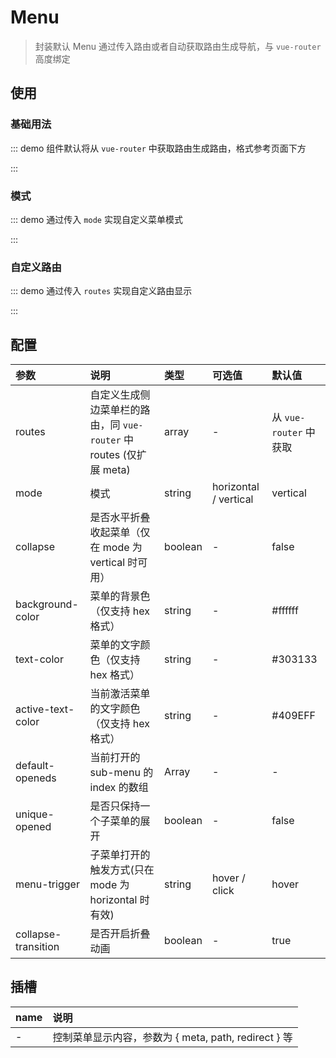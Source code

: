 # Menu

> 封装默认 Menu 通过传入路由或者自动获取路由生成导航，与 `vue-router` 高度绑定

## 使用

### 基础用法

::: demo 组件默认将从 `vue-router` 中获取路由生成路由，格式参考页面下方

<template>
  <pro-menu />
</template>

:::

### 模式

::: demo 通过传入 `mode` 实现自定义菜单模式

<template>
  <pro-radio-button
    v-model="mode"
    :data="data"
  />
  <pro-menu :mode="mode" />
</template>

<script>
import { ref } from 'vue'

export default {
  setup() {
    const mode = ref('horizontal')
    const data = [
      { value: 'vertical', label: '垂直' },
      { value: 'horizontal', label: '水平' },
    ]

    return {
      mode,
    }
  }
}
</script>

:::

### 自定义路由

::: demo 通过传入 `routes` 实现自定义路由显示

<template>
  <pro-menu :routes="routes" />
</template>

<script>
import { computed } from 'vue'
import { useRouter } from 'vue-router'

export default {
  setup() {
    const router = useRouter()
    const routes = computed(() => {
      const _routes = router.options.routes
      return _routes.filter(item => item.path === '/dev')
    })

    return {
      routes,
    }
  }
}
</script>

:::

## 配置

| 参数                | 说明                                                                | 类型    | 可选值                | 默认值                 |
| :------------------ | :------------------------------------------------------------------ | :------ | :-------------------- | :--------------------- |
| routes              | 自定义生成侧边菜单栏的路由，同 `vue-router` 中 routes (仅扩展 meta) | array   | -                     | 从 `vue-router` 中获取 |
| mode                | 模式                                                                | string  | horizontal / vertical | vertical               |
| collapse            | 是否水平折叠收起菜单（仅在 mode 为 vertical 时可用）                | boolean | -                     | false                  |
| background-color    | 菜单的背景色（仅支持 hex 格式）                                     | string  | -                     | #ffffff                |
| text-color          | 菜单的文字颜色（仅支持 hex 格式）                                   | string  | -                     | #303133                |
| active-text-color   | 当前激活菜单的文字颜色（仅支持 hex 格式）                           | string  | -                     | #409EFF                |
| default-openeds     | 当前打开的 sub-menu 的 index 的数组                                 | Array   | -                     | -                      |
| unique-opened       | 是否只保持一个子菜单的展开                                          | boolean | -                     | false                  |
| menu-trigger        | 子菜单打开的触发方式(只在 mode 为 horizontal 时有效)                | string  | hover / click         | hover                  |
| collapse-transition | 是否开启折叠动画                                                    | boolean | -                     | true                   |

## 插槽

| name | 说明                                                 |
| :--- | :--------------------------------------------------- |
| -    | 控制菜单显示内容，参数为 { meta, path, redirect } 等 |
